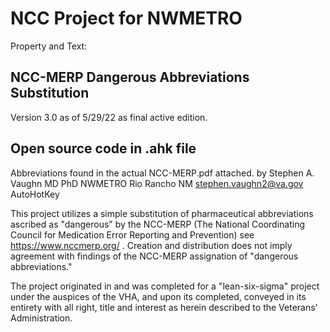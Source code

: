 # NCC Project for NWMETRO

Property and Text:

## NCC-MERP Dangerous Abbreviations Substitution

Version 3.0 as of 5/29/22 as final active edition.

## Open source code in .ahk file

Abbreviations found in the actual NCC-MERP.pdf attached.
by Stephen A. Vaughn MD PhD NWMETRO Rio Rancho NM stephen.vaughn2@va.gov
AutoHotKey

This project utilizes a simple substitution of pharmaceutical abbreviations ascribed as "dangerous" by the NCC-MERP (The National Coordinating Council for Medication Error Reporting and Prevention) see <https://www.nccmerp.org/> .  Creation and distribution does not imply agreement with findings of the NCC-MERP assignation of "dangerous abbreviations."

The project originated in and was completed for a "lean-six-sigma" project under the auspices of the VHA, and upon its completed, conveyed in its entirety with all right, title and interest as herein described to the Veterans' Administration.  